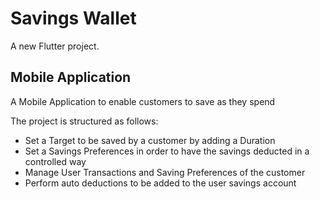 # Savings Wallet

A new Flutter project.

## Mobile Application

A Mobile Application to enable customers to save as they spend

The project is structured as follows:

- Set a Target to be saved by a customer by adding a Duration
- Set a Savings Preferences in order to have the savings deducted in a controlled way
- Manage User Transactions and Saving Preferences of the customer
- Perform auto deductions to be added to the user savings account


